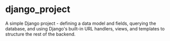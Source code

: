 # django_project
A simple Django project - defining a data model and fields, querying the database, and using Django's built-in URL handlers, views, and templates to structure the rest of the backend.
